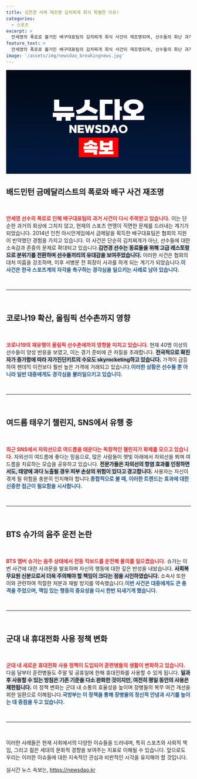 ```yaml
---
title: 김연경 사례 재조명 김치찌개 회식 특별한 이유!
categories:
  - 스포츠
excerpt: >
  안세영의 폭로로 불거진 배구대표팀의 김치찌개 회식 사건이 재조명되며, 선수들의 화난 과거가 드러나고 있습니다! 그리고 코로나19 재유행 조짐과 함께 비싼 진단키트 가격 상승 소식도 전해집니다. 클릭해 보세요!
feature_text: >
  안세영의 폭로로 불거진 배구대표팀의 김치찌개 회식 사건이 재조명되며, 선수들의 화난 과거가 드러나고 있습니다! 그리고 코로나19 재유행 조짐과 함께 비싼 진단키트 가격 상승 소식도 전해집니다. 클릭해 보세요!
image: '/assets/img/newsdao_breakingnews.jpg'
---
```


<p><img src="/assets/img/newsdao_breakingnews.jpg" alt="ontimetimes 속보" /></p>

<h2 data-ke-size="size26">배드민턴 금메달리스트의 폭로와 배구 사건 재조명</h2>

<p data-ke-size="size16">&nbsp;</p>  

<p><b><span style="color: #ee2323;">안세영 선수의 폭로로 인해 배구대표팀의 과거 사건이 다시 주목받고 있습니다.</span></b> 이는 단순한 과거의 회상에 그치지 않고, 현재의 스포츠 연맹이 직면한 문제를 드러내는 계기가 되었습니다. 2014년 인천 아시안게임에서 금메달을 획득한 배구대표팀은 협회의 지원이 빈약했던 경험을 가지고 있습니다. 이 사건은 단순히 김치찌개가 아닌, 선수들에 대한 소속감과 존중의 문제로 확대되고 있습니다.<b><span style="background-color: #21538527;">김연경 선수는 동료들을 위해 고급 레스토랑으로 분위기를 전환하며 선수들끼리의 유대감을 보여주었습니다.</span></b> 이러한 사건은 협회의 대처 미흡을 강조하며, 이후 서병문 전 회장이 사과를 하게 되는 계기가 되었습니다.<b><span style="color: #1a5490;">이 사건은 한국 스포츠계의 자각을 촉구하는 경각심을 일으키는 사례로 남아 있습니다.</span></b></p>

<p data-ke-size="size16">&nbsp;</p>  

<hr>  

<p data-ke-size="size16">&nbsp;</p>

<h2 data-ke-size="size26">코로나19 확산, 올림픽 선수촌까지 영향</h2>

<p data-ke-size="size16">&nbsp;</p>  

<p><b><span style="color: #ee2323;">코로나19의 재유행이 올림픽 선수촌에까지 영향을 미치고 있습니다.</span></b> 현재 40명 이상의 선수들이 양성 반응을 보였고, 이는 경기 준비에 큰 차질을 초래합니다. <b><span style="background-color: #21538527;">전국적으로 확진자가 증가함에 따라 자가진단키트의 수요도 skyrocketing하고 있습니다.</span></b> 가격이 급등하여 팬데믹 이전보다 훨씬 높은 가격에 거래되고 있습니다.<b><span style="color: #1a5490;">이러한 상황은 선수들 뿐 아니라 일반 대중에게도 경각심을 불러일으키고 있습니다.</span></b></p>

<p data-ke-size="size16">&nbsp;</p>  

<hr>  

<p data-ke-size="size16">&nbsp;</p>

<h2 data-ke-size="size26">여드름 태우기 챌린지, SNS에서 유행 중</h2>

<p data-ke-size="size16">&nbsp;</p>  

<p><b><span style="color: #ee2323;">최근 SNS에서 자외선으로 여드름을 태운다는 독창적인 챌린지가 화제를 모으고 있습니다.</span></b> 자외선이 여드름에 좋다는 믿음으로, 많은 사람들이 햇빛 아래에서 자외선을 쬐며 여드름을 치료하는 모습을 공유하고 있습니다. <b><span style="background-color: #21538527;">전문가들은 자외선의 항염 효과를 인정하면서도, 태양에 과다 노출될 경우 피부 손상의 위험이 있다고 경고합니다.</span></b> 사용자는 자신이 겪게 될 위험을 충분히 인지해야 합니다.<b><span style="color: #1a5490;">종합적으로 볼 때, 이러한 트렌드는 효과에 대한 신중한 접근이 필요함을 시사합니다.</span></b></p>

<p data-ke-size="size16">&nbsp;</p>  

<hr>  

<p data-ke-size="size16">&nbsp;</p>

<h2 data-ke-size="size26">BTS 슈가의 음주 운전 논란</h2>

<p data-ke-size="size16">&nbsp;</p>  

<p><b><span style="color: #ee2323;">BTS 멤버 슈가는 음주 상태에서 전동 킥보드를 운전해 물의를 일으켰습니다.</span></b> 슈가는 이번 사건에 대한 사과문을 발표하며 자신의 행동에 대한 깊은 반성을 내놨습니다. <b><span style="background-color: #21538527;">사회복무요원 신분으로서 더욱 주의해야 할 책임이 크다는 점을 시인하였습니다.</span></b> 소속사 또한 이와 관련하여 적절한 처분과 재발 방지를 약속했습니다.<b><span style="color: #1a5490;">이번 사건은 대중에게도 큰 충격을 주었으며, 책임 있는 행동의 중요성을 다시 한번 되새기게 했습니다.</span></b></p>

<p data-ke-size="size16">&nbsp;</p>  

<hr>  

<p data-ke-size="size16">&nbsp;</p>

<h2 data-ke-size="size26">군대 내 휴대전화 사용 정책 변화</h2>

<p data-ke-size="size16">&nbsp;</p>  

<p><b><span style="color: #ee2323;">군대 내 새로운 휴대전화 사용 정책이 도입되어 훈련병들의 생활이 변화하고 있습니다.</span></b> 다음 달부터 훈련병들도 주말 및 공휴일에 한해 휴대전화를 사용할 수 있게 됩니다. <b><span style="background-color: #21538527;">일과 후 사용할 수 있는 방침은 기존 기준을 다소 완화한 것이지만, 여전히 평일 동안의 사용은 제한됩니다.</span></b> 이 정책 변화는 군대 내 소통의 효율성을 높이며 장병들의 복무 여건 개선을 위한 일환으로 이해됩니다.<b><span style="color: #1a5490;">국방부는 이 정책을 통해 장병들의 정신적 안녕과 사기를 높이는 데 중점을 두고 있습니다.</span></b></p>

<p data-ke-size="size16">&nbsp;</p>  

<hr>  

<p data-ke-size="size16">&nbsp;</p>  

<p data-ke-size="size16">이러한 사례들은 현재 사회에서의 다양한 이슈들을 드러내며, 특히 스포츠와 사회적 책임, 그리고 젊은 세대의 문화적 경향을 보여주는 지표로 이해될 수 있습니다. 앞으로도 우리는 이러한 이슈들에 대한 지속적인 관심과 비판적인 시각을 유지해야 할 것입니다.</p>  
실시간 뉴스 속보는, <a href="https://newsdao.kr" rel="dofollow">https://newsdao.kr</a>


